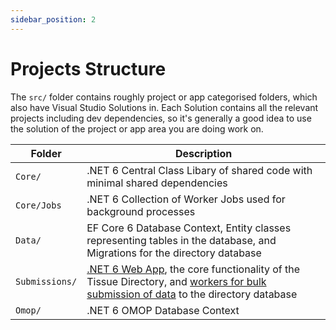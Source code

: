 ```yaml
---
sidebar_position: 2
---
```


# Projects Structure

The `src/` folder contains roughly project or app categorised folders, which also have Visual Studio Solutions in. Each Solution contains all the relevant projects including dev dependencies, so it's generally a good idea to use the solution of the project or app area you are doing work on.

| Folder                        | Description
| ----------------------------- | -------------------------------------------------------------------------------------------------------------------------------------------------
| `Core/`                       | .NET 6 Central Class Libary of shared code with minimal shared dependencies                                                                       |
| `Core/Jobs`                   | .NET 6 Collection of Worker Jobs used for background processes                                                                                    |
| `Data/`                       | EF Core 6 Database Context, Entity classes representing tables in the database, and Migrations for the directory database                                                                             |
| `Submissions/`                | [.NET 6 Web App](/dev/directory/overview), the core functionality of the Tissue Directory, and [workers for bulk submission of data](/dev/submissions/worker-jobs) to the directory database                                                                  |
| `Omop/`                | .NET 6 OMOP Database Context                                                                  |
